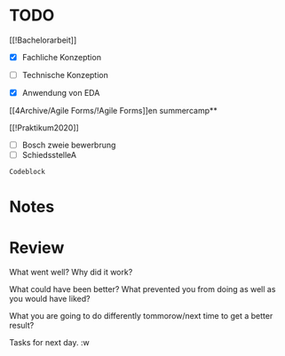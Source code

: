 # TODO 
[[!Bachelorarbeit]]
- [x] Fachliche Konzeption
- [ ] Technische Konzeption

- [x] Anwendung von EDA

[[4Archive/Agile Forms/!Agile Forms]]en summercamp**

[[!Praktikum2020]]
- [ ] Bosch zweie bewerbrung
- [ ] SchiedsstelleA

```
Codeblock
```

# Notes

# Review
What went well? Why did it work?


What could have been better? What prevented you from doing as well as you would have liked? 


What you are going to do differently tommorow/next time to get a better result? 


Tasks for next day. :w
